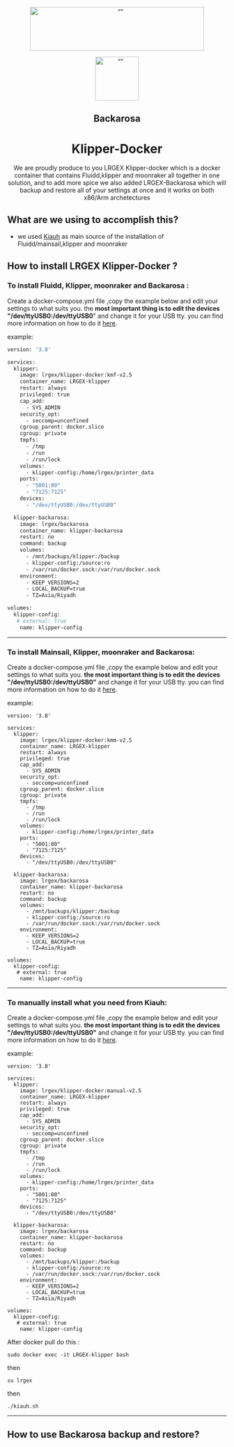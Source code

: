 <p align="center"><img src="http://cloud.lrgex.com/s/mCxTfnA2bikjYyZ/download/Dark%20Full%20Logo.png" alt= “” width="400" height="100"></p>


<p align="center"><img src="https://download.lrgex.com/klipper-logo.png" alt= “” width="100" height="100"></p>

<h2 align="center">Backarosa</h2>




# <div align="center">Klipper-Docker</div>

<p align="center">We are proudly produce to you LRGEX Klipper-docker which is a docker container that contains Fluidd,klipper and moonraker all together in one solution, and to add more spice we also added LRGEX-Backarosa which will backup and restore all of your settings at once and it works on both x86/Arm archetectures</p> 



## What are we using to accomplish this?

- we used [Kiauh](https://github.com/dw-0/kiauh) as main source of the installation of Fluidd/mainsail,klipper and moonraker

 

## How to install LRGEX Klipper-Docker ? 



### To install Fluidd, Klipper, moonraker and Backarosa :

Create a docker-compose.yml file ,copy the example below and edit your settings to what suits you. the **most important thing is to edit the devices "/dev/ttyUSB0:/dev/ttyUSB0**" and change it for your USB tty. you can find more information on how to do it [here]().

example: 

```dockerfile
version: '3.8'

services:
  klipper:
    image: lrgex/klipper-docker:kmf-v2.5
    container_name: LRGEX-klipper
    restart: always
    privileged: true
    cap_add:
      - SYS_ADMIN
    security_opt:
      - seccomp=unconfined
    cgroup_parent: docker.slice
    cgroup: private
    tmpfs:
      - /tmp
      - /run
      - /run/lock
    volumes:
      - klipper-config:/home/lrgex/printer_data
    ports:
      - "5001:80"
      - "7125:7125"
    devices:
      - "/dev/ttyUSB0:/dev/ttyUSB0"

  klipper-backarosa:
    image: lrgex/backarosa
    container_name: klipper-backarosa
    restart: no
    command: backup
    volumes:
      - /mnt/backups/klipper:/backup
      - klipper-config:/source:ro
      - /var/run/docker.sock:/var/run/docker.sock
    environment:
      - KEEP_VERSIONS=2
      - LOCAL_BACKUP=true
      - TZ=Asia/Riyadh

volumes:
  klipper-config:
   # external: true
    name: klipper-config 

```

--------



### To install Mainsail, Klipper, moonraker and Backarosa:

Create a docker-compose.yml file ,copy the example below and edit your settings to what suits you. **the most important thing is to edit the devices "/dev/ttyUSB0:/dev/ttyUSB0"** and change it for your USB  tty. you can find more information on how to do it [here]().

example: 

```
version: '3.8'

services:
  klipper:
    image: lrgex/klipper-docker:kmm-v2.5
    container_name: LRGEX-klipper
    restart: always
    privileged: true
    cap_add:
      - SYS_ADMIN
    security_opt:
      - seccomp=unconfined
    cgroup_parent: docker.slice
    cgroup: private
    tmpfs:
      - /tmp
      - /run
      - /run/lock
    volumes:
      - klipper-config:/home/lrgex/printer_data
    ports:
      - "5001:80"
      - "7125:7125"
    devices:
      - "/dev/ttyUSB0:/dev/ttyUSB0"

  klipper-backarosa:
    image: lrgex/backarosa
    container_name: klipper-backarosa
    restart: no
    command: backup
    volumes:
      - /mnt/backups/klipper:/backup
      - klipper-config:/source:ro
      - /var/run/docker.sock:/var/run/docker.sock
    environment:
      - KEEP_VERSIONS=2
      - LOCAL_BACKUP=true
      - TZ=Asia/Riyadh

volumes:
  klipper-config:
   # external: true
    name: klipper-config 
```

-----------



### To manually install  what you need from Kiauh: 

Create a docker-compose.yml file ,copy the example below and edit your settings to what suits you. **the most important thing is to edit the devices "/dev/ttyUSB0:/dev/ttyUSB0"** and change it for your USB  tty. you can find more information on how to do it [here]().

example: 

```
version: '3.8'

services:
  klipper:
    image: lrgex/klipper-docker:manual-v2.5
    container_name: LRGEX-klipper
    restart: always
    privileged: true
    cap_add:
      - SYS_ADMIN
    security_opt:
      - seccomp=unconfined
    cgroup_parent: docker.slice
    cgroup: private
    tmpfs:
      - /tmp
      - /run
      - /run/lock
    volumes:
      - klipper-config:/home/lrgex/printer_data
    ports:
      - "5001:80"
      - "7125:7125"
    devices:
      - "/dev/ttyUSB0:/dev/ttyUSB0"

  klipper-backarosa:
    image: lrgex/backarosa
    container_name: klipper-backarosa
    restart: no
    command: backup
    volumes:
      - /mnt/backups/klipper:/backup
      - klipper-config:/source:ro
      - /var/run/docker.sock:/var/run/docker.sock
    environment:
      - KEEP_VERSIONS=2
      - LOCAL_BACKUP=true
      - TZ=Asia/Riyadh

volumes:
  klipper-config:
   # external: true
    name: klipper-config 
```

After docker pull do this :

```
sudo docker exec -it LRGEX-klipper bash 
```

then

```
su lrgex
```

then

```
./kiauh.sh
```

----





## How to use Backarosa backup and restore? 





